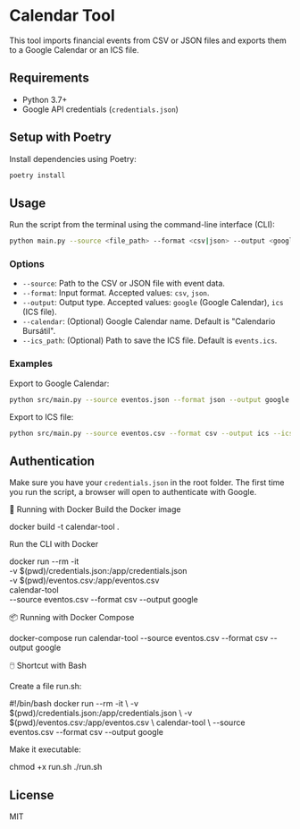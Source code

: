 # Calendar Tool

This tool imports financial events from CSV or JSON files and exports them to a Google Calendar or an ICS file.

## Requirements

- Python 3.7+
- Google API credentials (`credentials.json`)

## Setup with Poetry

Install dependencies using Poetry:

```bash
poetry install
```

## Usage

Run the script from the terminal using the command-line interface (CLI):

```bash
python main.py --source <file_path> --format <csv|json> --output <google|ics>
```

### Options

- `--source`: Path to the CSV or JSON file with event data.
- `--format`: Input format. Accepted values: `csv`, `json`.
- `--output`: Output type. Accepted values: `google` (Google Calendar), `ics` (ICS file).
- `--calendar`: (Optional) Google Calendar name. Default is "Calendario Bursátil".
- `--ics_path`: (Optional) Path to save the ICS file. Default is `events.ics`.

### Examples

Export to Google Calendar:
```bash
python src/main.py --source eventos.json --format json --output google
```

Export to ICS file:
```bash
python src/main.py --source eventos.csv --format csv --output ics --ics_path my_events.ics
```

## Authentication

Make sure you have your `credentials.json` in the root folder. The first time you run the script, a browser will open to authenticate with Google.

🐳 Running with Docker
Build the Docker image

docker build -t calendar-tool .

Run the CLI with Docker

docker run --rm -it \
  -v $(pwd)/credentials.json:/app/credentials.json \
  -v $(pwd)/eventos.csv:/app/eventos.csv \
  calendar-tool \
  --source eventos.csv --format csv --output google


📦 Running with Docker Compose

docker-compose run calendar-tool --source eventos.csv --format csv --output google

🖱️ Shortcut with Bash

Create a file run.sh:

#!/bin/bash
docker run --rm -it \\
  -v $(pwd)/credentials.json:/app/credentials.json \\
  -v $(pwd)/eventos.csv:/app/eventos.csv \\
  calendar-tool \\
  --source eventos.csv --format csv --output google

Make it executable:

chmod +x run.sh
./run.sh


## License

MIT
